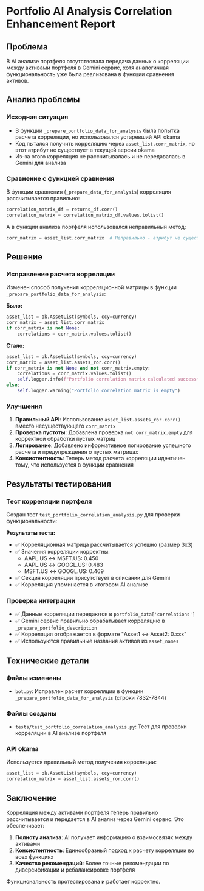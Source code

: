 # Portfolio AI Analysis Correlation Enhancement Report

## Проблема

В AI анализе портфеля отсутствовала передача данных о корреляции между активами портфеля в Gemini сервис, хотя аналогичная функциональность уже была реализована в функции сравнения активов.

## Анализ проблемы

### Исходная ситуация
- В функции `_prepare_portfolio_data_for_analysis` была попытка расчета корреляции, но использовался устаревший API okama
- Код пытался получить корреляцию через `asset_list.corr_matrix`, но этот атрибут не существует в текущей версии okama
- Из-за этого корреляция не рассчитывалась и не передавалась в Gemini для анализа

### Сравнение с функцией сравнения
В функции сравнения (`_prepare_data_for_analysis`) корреляция рассчитывается правильно:
```python
correlation_matrix_df = returns_df.corr()
correlation_matrix = correlation_matrix_df.values.tolist()
```

А в функции анализа портфеля использовался неправильный метод:
```python
corr_matrix = asset_list.corr_matrix  # Неправильно - атрибут не существует
```

## Решение

### Исправление расчета корреляции
Изменен способ получения корреляционной матрицы в функции `_prepare_portfolio_data_for_analysis`:

**Было:**
```python
asset_list = ok.AssetList(symbols, ccy=currency)
corr_matrix = asset_list.corr_matrix
if corr_matrix is not None:
    correlations = corr_matrix.values.tolist()
```

**Стало:**
```python
asset_list = ok.AssetList(symbols, ccy=currency)
corr_matrix = asset_list.assets_ror.corr()
if corr_matrix is not None and not corr_matrix.empty:
    correlations = corr_matrix.values.tolist()
    self.logger.info(f"Portfolio correlation matrix calculated successfully, shape: {corr_matrix.shape}")
else:
    self.logger.warning("Portfolio correlation matrix is empty")
```

### Улучшения
1. **Правильный API**: Использование `asset_list.assets_ror.corr()` вместо несуществующего `corr_matrix`
2. **Проверка пустоты**: Добавлена проверка `not corr_matrix.empty` для корректной обработки пустых матриц
3. **Логирование**: Добавлено информативное логирование успешного расчета и предупреждения о пустых матрицах
4. **Консистентность**: Теперь метод расчета корреляции идентичен тому, что используется в функции сравнения

## Результаты тестирования

### Тест корреляции портфеля
Создан тест `test_portfolio_correlation_analysis.py` для проверки функциональности:

**Результаты теста:**
- ✅ Корреляционная матрица рассчитывается успешно (размер 3x3)
- ✅ Значения корреляции корректны:
  - AAPL.US ↔ MSFT.US: 0.450
  - AAPL.US ↔ GOOGL.US: 0.483  
  - MSFT.US ↔ GOOGL.US: 0.469
- ✅ Секция корреляции присутствует в описании для Gemini
- ✅ Корреляция упоминается в итоговом AI анализе

### Проверка интеграции
- ✅ Данные корреляции передаются в `portfolio_data['correlations']`
- ✅ Gemini сервис правильно обрабатывает корреляцию в `_prepare_portfolio_description`
- ✅ Корреляция отображается в формате "Asset1 ↔ Asset2: 0.xxx"
- ✅ Используются правильные названия активов из `asset_names`

## Технические детали

### Файлы изменены
- `bot.py`: Исправлен расчет корреляции в функции `_prepare_portfolio_data_for_analysis` (строки 7832-7844)

### Файлы созданы
- `tests/test_portfolio_correlation_analysis.py`: Тест для проверки корреляции в AI анализе портфеля

### API okama
Используется правильный метод получения корреляции:
```python
asset_list = ok.AssetList(symbols, ccy=currency)
correlation_matrix = asset_list.assets_ror.corr()
```

## Заключение

Корреляция между активами портфеля теперь правильно рассчитывается и передается в AI анализ через Gemini сервис. Это обеспечивает:

1. **Полноту анализа**: AI получает информацию о взаимосвязях между активами
2. **Консистентность**: Единообразный подход к расчету корреляции во всех функциях
3. **Качество рекомендаций**: Более точные рекомендации по диверсификации и ребалансировке портфеля

Функциональность протестирована и работает корректно.
